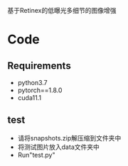 基于Retinex的低曝光多细节的图像增强
# Code
## Requirements
- python3.7
- pytorch==1.8.0
- cuda11.1
## test
- 请将snapshots.zip解压缩到文件夹中
- 将测试图片放入data文件夹中
- Run"test.py"

